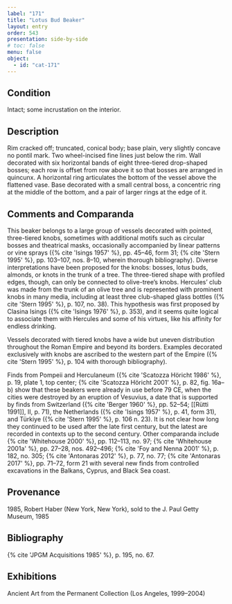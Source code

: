 ```yaml
---
label: "171"
title: "Lotus Bud Beaker"
layout: entry
order: 543
presentation: side-by-side
# toc: false
menu: false
object:
  - id: "cat-171"
---
```


## Condition

Intact; some incrustation on the interior.

## Description

Rim cracked off; truncated, conical body; base plain, very slightly concave no pontil mark. Two wheel-incised fine lines just below the rim. Wall decorated with six horizontal bands of eight three-tiered drop-shaped bosses; each row is offset from row above it so that bosses are arranged in quincunx. A horizontal ring articulates the bottom of the vessel above the flattened vase. Base decorated with a small central boss, a concentric ring at the middle of the bottom, and a pair of larger rings at the edge of it.

## Comments and Comparanda

This beaker belongs to a large group of vessels decorated with pointed, three-tiered knobs, sometimes with additional motifs such as circular bosses and theatrical masks, occasionally accompanied by linear patterns or vine sprays ({% cite 'Isings 1957' %}, pp. 45–46, form 31; {% cite 'Stern 1995' %}, pp. 103–107, nos. 8–10, wherein thorough bibliography). Diverse interpretations have been proposed for the knobs: bosses, lotus buds, almonds, or knots in the trunk of a tree. The three-tiered shape with profiled edges, though, can only be connected to olive-tree’s knobs. Hercules’ club was made from the trunk of an olive tree and is represented with prominent knobs in many media, including at least three club-shaped glass bottles ({% cite 'Stern 1995' %}, p. 107, no. 38). This hypothesis was first proposed by Clasina Isings ({% cite 'Isings 1976' %}, p. 353), and it seems quite logical to associate them with Hercules and some of his virtues, like his affinity for endless drinking.

Vessels decorated with tiered knobs have a wide but uneven distribution throughout the Roman Empire and beyond its borders. Examples decorated exclusively with knobs are ascribed to the western part of the Empire ({% cite 'Stern 1995' %}, p. 104 with thorough bibliography).

Finds from Pompeii and Herculaneum ({% cite 'Scatozza Höricht 1986' %}, p. 19, plate 1, top center; {% cite 'Scatozza Höricht 2001' %}, p. 82, fig. 16a–b) show that these beakers were already in use before 79 CE, when the cities were destroyed by an eruption of Vesuvius, a date that is supported by finds from Switzerland ({% cite 'Berger 1960' %}, pp. 52–54; [[Rütti 1991]], II, p. 71), the Netherlands ({% cite 'Isings 1957' %}, p. 41, form 31), and Türkiye ({% cite 'Stern 1995' %}, p. 106 n. 23). It is not clear how long they continued to be used after the late first century, but the latest are recorded in contexts up to the second century. Other comparanda include {% cite 'Whitehouse 2000' %}, pp. 112–113, no. 97; {% cite 'Whitehouse 2001a' %}, pp. 27–28, nos. 492–496; {% cite 'Foy and Nenna 2001' %}, p. 182, no. 305; {% cite 'Antonaras 2012' %}, p. 77, no. 77; {% cite 'Antonaras 2017' %}, pp. 71–72, form 21 with several new finds from controlled excavations in the Balkans, Cyprus, and Black Sea coast.

## Provenance

1985, Robert Haber (New York, New York), sold to the J. Paul Getty Museum, 1985

## Bibliography

{% cite 'JPGM Acquisitions 1985' %}, p. 195, no. 67.

## Exhibitions

Ancient Art from the Permanent Collection (Los Angeles, 1999–2004)